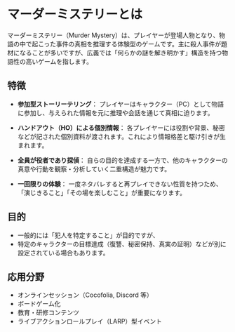 # マーダーミステリーとは

マーダーミステリー（Murder Mystery）は、プレイヤーが登場人物となり、物語の中で起こった事件の真相を推理する体験型のゲームです。主に殺人事件が題材になることが多いですが、広義では「何らかの謎を解き明かす」構造を持つ物語性の高いゲームを指します。

## 特徴

- **参加型ストーリーテリング**：
  プレイヤーはキャラクター（PC）として物語に参加し、与えられた情報を元に推理や会話を通じて真相に迫ります。

- **ハンドアウト（HO）による個別情報**：
  各プレイヤーには役割や背景、秘密などが記された個別資料が渡されます。これにより情報格差と駆け引きが生まれます。

- **全員が役者であり探偵**：
  自らの目的を達成する一方で、他のキャラクターの真意や行動を観察・分析していく二重構造が魅力です。

- **一回限りの体験**：
  一度ネタバレすると再プレイできない性質を持つため、「演じきること」「その場を楽しむこと」が重要になります。

## 目的

- 一般的には「犯人を特定すること」が目的ですが、
- 特定のキャラクターの目標達成（復讐、秘密保持、真実の証明）などが別に設定されている場合もあります。

## 応用分野

- オンラインセッション（Cocofolia, Discord 等）
- ボードゲーム化
- 教育・研修コンテンツ
- ライブアクションロールプレイ（LARP）型イベント
